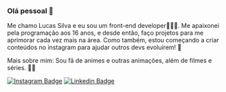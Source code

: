 ### Olá pessoal 👋

Me chamo Lucas Silva e eu sou um front-end developer👨🏻‍💻. Me apaixonei pela programação aos 16 anos, e desde então, faço projetos para me aprimorar cada vez mais na área. Como também,  estou começando a criar conteúdos no instagram para ajudar outros devs evoluírem! 🚀

Mais sobre mim: Sou fã de animes e outras animações, além de filmes e séries. 🍿🎥

[![Instagram Badge](https://img.shields.io/badge/-Instagram-8B008B?style=flat-square&labelColor=8B008B&logo=instagram&logoColor=white&link=https://twitter.com/sakshamtaneja00)](https://www.instagram.com/programadorlucas/) [![Linkedin Badge](https://img.shields.io/badge/-Linkedin-blue?style=flat-square&logo=Linkedin&logoColor=white&link=https://www.linkedin.com/in/lucassilva21/)](https://www.linkedin.com/in/lucassilva21/)
